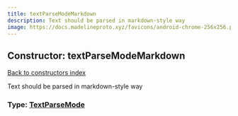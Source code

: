 ```yaml
---
title: textParseModeMarkdown
description: Text should be parsed in markdown-style way
image: https://docs.madelineproto.xyz/favicons/android-chrome-256x256.png
---
```

## Constructor: textParseModeMarkdown  
[Back to constructors index](index.md)



Text should be parsed in markdown-style way




### Type: [TextParseMode](../types/TextParseMode.md)


